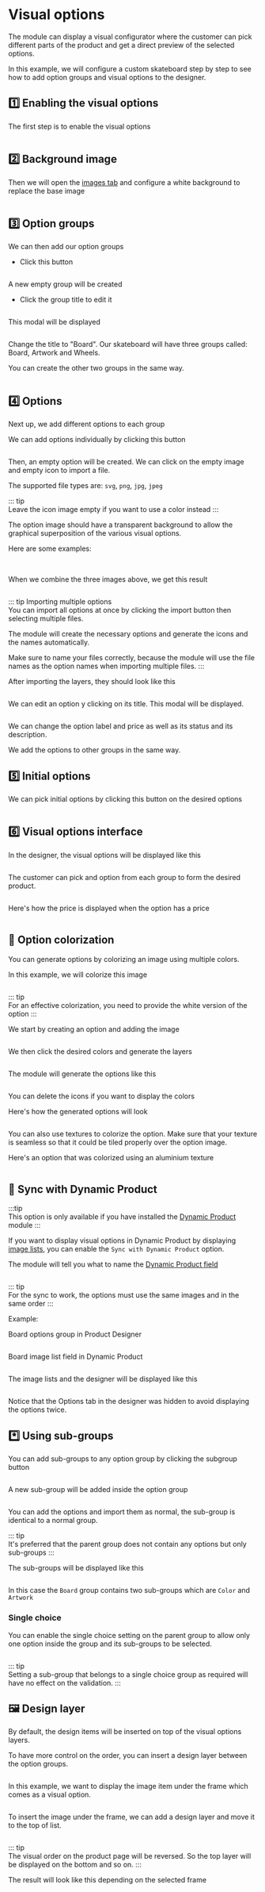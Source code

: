 # Visual options

The module can display a visual configurator where the customer can pick different parts of the
product and get a direct preview of the selected options.

In this example, we will configure a custom skateboard step by step to see how to add option groups
and visual options to the designer.

## :one: Enabling the visual options

The first step is to enable the visual options

<img srcset="/productdesigner/images/visual-options-enable.jpg 2x">

## :two: Background image

Then we will open the [images tab](product-config/07-images.md) and configure a white background to
replace the base image

<img srcset="/productdesigner/images/visual-bg.jpg 2x">

## :three: Option groups

We can then add our option groups

- Click this button

<img srcset="/productdesigner/images/visual-add-group.jpg 2x" class="border">

A new empty group will be created

- Click the group title to edit it

<img srcset="/productdesigner/images/new-group.jpg 2x" class="border">

This modal will be displayed

<img srcset="/productdesigner/images/group-visual-edit.jpg 2x" class="border">

Change the title to "Board". Our skateboard will have three groups called: Board, Artwork and
Wheels.

You can create the other two groups in the same way.

<img srcset="/productdesigner/images/visual-groups.jpg 2x">

## :four: Options

Next up, we add different options to each group

We can add options individually by clicking this button

<img srcset="/productdesigner/images/layer-btn.jpg 2x">

Then, an empty option will be created. We can click on the empty image and empty icon to import a
file.

The supported file types are: `svg`, `png`, `jpg`, `jpeg`

::: tip  
Leave the icon image empty if you want to use a color instead
:::

The option image should have a transparent background to allow the graphical superposition of the
various visual options.

Here are some examples:

<img srcset="/productdesigner/images/visual-options/retro.png 2x" class="transparent border">

<img srcset="/productdesigner/images/visual-options/mountains.png 2x" class="transparent border">

<img srcset="/productdesigner/images/visual-options/blue.png 2x" class="transparent border">

When we combine the three images above, we get this result

<img srcset="/productdesigner/images/visual-options/result.png 2x" class="border">

::: tip Importing multiple options  
You can import all options at once by clicking the import button then selecting multiple files.  
<img srcset="/productdesigner/images/visual-options/import-btn.jpg 2x">

The module will create the necessary options and generate the icons and the names automatically.

Make sure to name your files correctly, because the module will use the file names as the option
names when importing multiple files.
:::

After importing the layers, they should look like this

<img srcset="/productdesigner/images/visual-options/options.jpg 2x" class="border">

We can edit an option y clicking on its title. This modal will be displayed.

<img srcset="/productdesigner/images/visual-options/option-modal.jpg 2x" class="border">

We can change the option label and price as well as its status and its description.

We add the options to other groups in the same way.

## :five: Initial options

We can pick initial options by clicking this button on the desired options

<img srcset="/productdesigner/images/visual-options/initial-options.jpg 2x">

## :six: Visual options interface

In the designer, the visual options will be displayed like this

<img srcset="/productdesigner/images/visual-options/visual-options-display.jpg 2x">

The customer can pick and option from each group to form the desired product.

<img srcset="/productdesigner/images/visual-options/visual-options-display-2.jpg 2x">

Here's how the price is displayed when the option has a price

<img srcset="/productdesigner/images/visual-options/option-price.jpg 2x" class="border">

## :art: Option colorization

You can generate options by colorizing an image using multiple colors.

In this example, we will colorize this image

<img srcset="/productdesigner/images/visual-options/dial.png 2x" class="border">

::: tip  
For an effective colorization, you need to provide the white version of the option
:::

We start by creating an option and adding the image

<img srcset="/productdesigner/images/visual-options/colorize-btn.jpg 2x" class="border">

We then click the desired colors and generate the layers

<img srcset="/productdesigner/images/visual-options/colors.jpg 2x" class="padding border">

The module will generate the options like this

<img srcset="/productdesigner/images/visual-options/generated.jpg 2x">

You can delete the icons if you want to display the colors

Here's how the generated options will look

<img srcset="/productdesigner/images/visual-options/dials.jpg 2x">

You can also use textures to colorize the option. Make sure that your texture is seamless so that it
could be tiled properly over the option image.

Here's an option that was colorized using an aluminium texture

<img srcset="/productdesigner/images/visual-options/alu.jpg 2x" class="border">

## :arrows_counterclockwise: Sync with Dynamic Product

:::tip  
This option is only available if you have installed the [Dynamic Product](/dynamicproduct/) module
:::

If you want to display visual options in Dynamic Product by
displaying [image lists](/dynamicproduct/product-config/07-fields.md#image-list), you can enable
the `Sync with Dynamic Product` option.

The module will tell you what to name
the [Dynamic Product field](/dynamicproduct/product-config/07-fields.md)

<img srcset="/productdesigner/images/sync-option.jpg 2x" class="border padding">

::: tip  
For the sync to work, the options must use the same images and in the same order
:::

Example:

Board options group in Product Designer

<img srcset="/productdesigner/images/board-options-designer.jpg 2x" class="border">

Board image list field in Dynamic Product

<img srcset="/productdesigner/images/border-image-list.jpg 2x" class="border">

The image lists and the designer will be displayed like this

<img srcset="/productdesigner/images/sync-result.jpg 2x">

Notice that the Options tab in the designer was hidden to avoid displaying the options twice.

## :asterisk: Using sub-groups

You can add sub-groups to any option group by clicking the subgroup button

<img srcset="/productdesigner/images/add-subgroup.jpg 2x">

A new sub-group will be added inside the option group

<img srcset="/productdesigner/images/new-subgroup.jpg 2x">

You can add the options and import them as normal, the sub-group is identical to a normal group.

::: tip  
It's preferred that the parent group does not contain any options but only sub-groups
:::

The sub-groups will be displayed like this

<img srcset="/productdesigner/images/subgroups-display.jpg 2x">

In this case the `Board` group contains two sub-groups which are `Color` and `Artwork`

### Single choice

You can enable the single choice setting on the parent group to allow only one option inside the
group and its sub-groups to be selected.

<img srcset="/productdesigner/images/single-choice.png 2x" class="border">

::: tip  
Setting a sub-group that belongs to a single choice group as required will have no effect on the
validation.
:::

## :framed_picture: Design layer

By default, the design items will be inserted on top of the visual options layers.

To have more control on the order, you can insert a design layer between the option groups.

<img srcset="/productdesigner/images/design-layer-btn.jpg 2x">

In this example, we want to display the image item under the frame which comes as a visual option.

<img srcset="/productdesigner/images/frames.jpg 2x">

To insert the image under the frame, we can add a design layer and move it to the top of list.

<img srcset="/productdesigner/images/frames-layers.jpg 2x">

::: tip  
The visual order on the product page will be reversed. So the top layer will be displayed on the
bottom and so on.
:::

The result will look like this depending on the selected frame

<img srcset="/productdesigner/images/frame-flowers.jpg 2x">

<img srcset="/productdesigner/images/layers-random.jpg 2x">

<img srcset="/productdesigner/images/frames-circle.jpg 2x">
